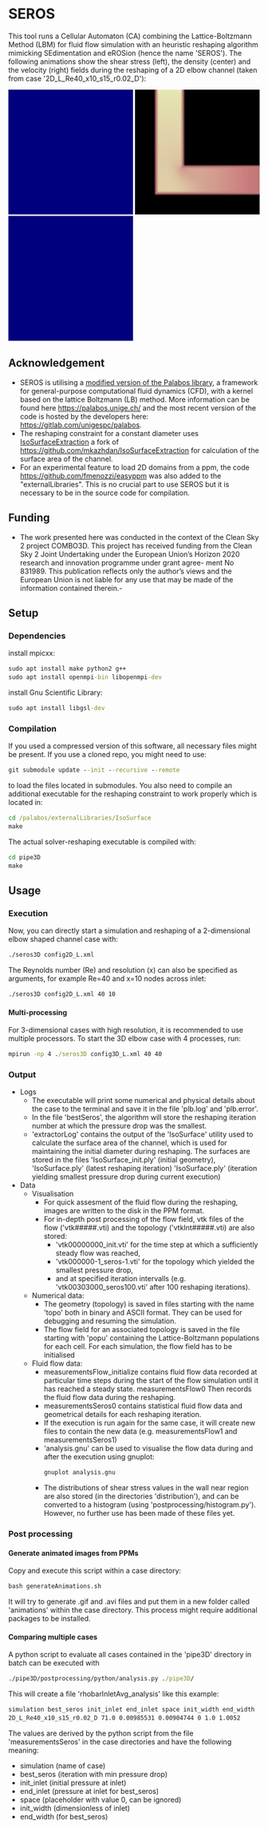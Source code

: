 # SEROS
This tool runs a Cellular Automaton (CA) combining the Lattice-Boltzmann Method (LBM) for fluid flow simulation with an heuristic reshaping algorithm mimicking SEdimentation and eROSion (hence the name 'SEROS').
The following animations show the shear stress (left), the density (center) and the velocity (right) fields during the reshaping of a 2D elbow channel (taken from case '2D_L_Re40_x10_s15_r0.02_D'):

<img src="./examples/shearStress.gif" alt="shear stress field" width="250"/> <img src="./examples/density.gif" alt="topology" width="250"/> <img src="./examples/velocity.gif" alt="velocity field" width="250"/>

## Acknowledgement
- SEROS is utilising a [modified version of the Palabos library](https://github.com/AIT-LKR/palabos), a framework for general-purpose computational fluid dynamics (CFD), with a kernel based on the lattice Boltzmann (LB) method. More information can be found here https://palabos.unige.ch/ and the most recent version of the code is hosted by the developers here: https://gitlab.com/unigespc/palabos.
- The reshaping constraint for a constant diameter uses [IsoSurfaceExtraction](https://github.com/AIT-LKR/IsoSurfaceExtraction) a fork of https://github.com/mkazhdan/IsoSurfaceExtraction for calculation of the surface area of the channel.
- For an experimental feature to load 2D domains from a ppm, the code https://github.com/fmenozzi/easyppm was also added to the "externalLibraries". This is no crucial part to use SEROS but it is necessary to be in the source code for compilation.

## Funding
 - The work presented here was conducted in the context of the Clean Sky 2 project COMBO3D. This project has received funding from the Clean Sky 2 Joint Undertaking under the European Union’s Horizon 2020 research and innovation programme under grant agree- ment No 831989. This publication reflects only the author’s views and the European Union is not liable for any use that may be made of the information contained therein.-

## Setup
### Dependencies
install mpicxx:
```cmd
sudo apt install make python2 g++
sudo apt install openmpi-bin libopenmpi-dev
```
install Gnu Scientific Library:
```cmd
sudo apt install libgsl-dev
```

### Compilation
If you used a compressed version of this software, all necessary files might be present.
If you use a cloned repo, you might need to use:
```cmd
git submodule update --init --recursive --remote
```
to load the files located in submodules.
You also need to compile an additional executable for the reshaping constraint to work properly which is located in:
```cmd
cd /palabos/externalLibraries/IsoSurface
make
```
The actual solver-reshaping executable is compiled with:
```cmd
cd pipe3D
make
```

## Usage
### Execution
Now, you can directly start a simulation and reshaping of a 2-dimensional elbow shaped channel case with:
```cmd
./seros3D config2D_L.xml
```
The Reynolds number (Re) and resolution (x) can also be specified as arguments, for example Re=40 and x=10 nodes across inlet:
```cmd
./seros3D config2D_L.xml 40 10
```

#### Multi-processing
For 3-dimensional cases with high resolution, it is recommended to use multiple processors. To start the 3D elbow case with 4 processes, run:
```cmd
mpirun -np 4 ./seros3D config3D_L.xml 40 40
```

### Output
- Logs
  - The executable will print some numerical and physical details about the case to the terminal and save it in the file 'plb.log' and 'plb.error'.
  - In the file 'bestSeros', the algorithm will store the reshaping iteration number at which the pressure drop was the smallest.
  - 'extractorLog' contains the output of the 'IsoSurface' utility used to calculate the surface area of the channel, which is used for maintaining the initial diameter during reshaping.
    The surfaces are stored in the files 'IsoSurface_init.ply' (initial geometry), 'IsoSurface.ply' (latest reshaping iteration) 'IsoSurface.ply' (iteration yielding smallest pressure drop during current execution)
- Data
  - Visualisation
    - For quick assesment of the fluid flow during the reshaping, images are written to the disk in the PPM format.
    - For in-depth post processing of the flow field, vtk files of the flow  ('vtk#####.vti) and the topology ('vtkInt#####.vti) are also stored:
      - 'vtk00000000_init.vti' for the time step at which a sufficiently steady flow was reached,
      - 'vtk000000-1_seros-1.vti' for the topology which yielded the smallest pressure drop,
      - and at specified iteration intervalls (e.g. 'vtk00303000_seros100.vti' after 100 reshaping iterations).
  - Numerical data:
    - The geometry (topology) is saved in files starting with the name 'topo' both in binary and ASCII format. They can be used for debugging and resuming the simulation. 
    - The flow field for an associated topology is saved in the file starting with 'popu' containing the Lattice-Boltzmann populations for each cell. For each simulation, the flow field has to be initialised 
  - Fluid flow data:
    - measurementsFlow_initialize contains fluid flow data recorded at particular time steps during the start of the flow simulation until it has reached a steady state.  measurementsFlow0 Then records the fluid flow data during the reshaping.
    - measurementsSeros0 contains statistical fluid flow data and geometrical details for each reshaping iteration. 
    - If the execution is run again for the same case, it will create new files to contain the new data (e.g. measurementsFlow1 and measurementsSeros1)
    - 'analysis.gnu' can be used to visualise the flow data during and after the execution using gnuplot:
      ```cmd
      gnuplot analysis.gnu
      ```
    - The distributions of shear stress values in the wall near region are also stored (in the directories 'distribution'), and can be converted to a histogram (using 'postprocessing/histogram.py'). However, no further use has been made of these files yet.

### Post processing
#### Generate animated images from PPMs
Copy and execute this script within a case directory:
```cmd
bash generateAnimations.sh
```
It will try to generate .gif and .avi files and put them in a new folder called 'animations' within the case directory.
This process might require additional packages to be installed.

#### Comparing multiple cases
A python script to evaluate all cases contained in the 'pipe3D' directory in batch can be executed with
```cmd
./pipe3D/postprocessing/python/analysis.py ./pipe3D/
```
This will create a file 'rhobarInletAvg_analysis' like this example:
```cmd
simulation best_seros init_inlet end_inlet space init_width end_width
2D_L_Re40_x10_s15_r0.02_D 71.0 0.00985531 0.00904744 0 1.0 1.0052
```
The values are derived by the python script from the file 'measurementsSeros' in the case directories and have the following meaning:
- simulation (name of case)
- best_seros (iteration with min pressure drop)
- init_inlet (initial pressure at inlet)
- end_inlet (pressure at inlet for best_seros)
- space (placeholder with value 0, can be ignored)
- init_width (dimensionless of inlet)
- end_width (for best_seros)

